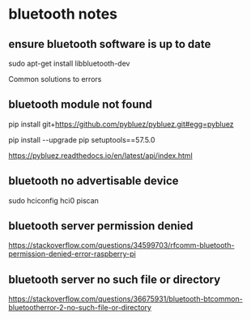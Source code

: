 # bluetooth notes

## ensure bluetooth software is up to date
sudo apt-get install libbluetooth-dev 


Common solutions to errors

## bluetooth module not found 
pip install git+https://github.com/pybluez/pybluez.git#egg=pybluez

pip install --upgrade pip setuptools==57.5.0

https://pybluez.readthedocs.io/en/latest/api/index.html


## bluetooth no advertisable device

sudo hciconfig hci0 piscan

## bluetooth server permission denied

https://stackoverflow.com/questions/34599703/rfcomm-bluetooth-permission-denied-error-raspberry-pi

## bluetooth server no such file or directory

https://stackoverflow.com/questions/36675931/bluetooth-btcommon-bluetootherror-2-no-such-file-or-directory
